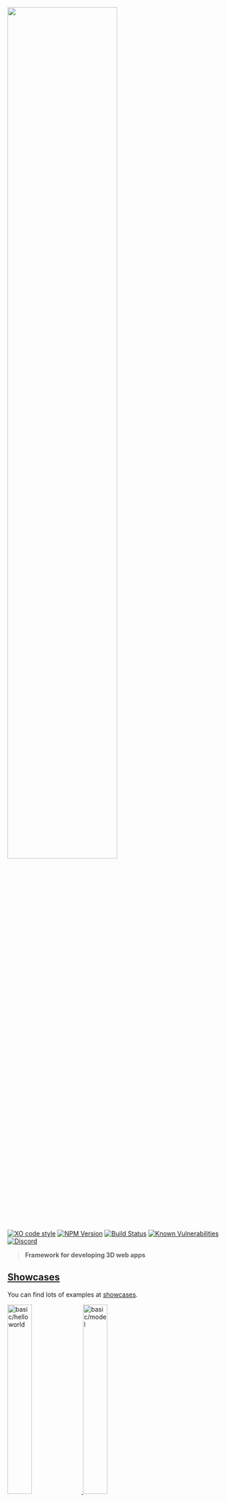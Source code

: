 
<a href="https://whsjs.io/"><img width="70%" src="https://raw.githubusercontent.com/WhitestormJS/whitestorm.js/dev/media/art/logo/big-inverted.png"></a>

[![XO code style](https://img.shields.io/badge/code_style-XO-5ed9c7.svg?style=flat-square)](https://github.com/sindresorhus/xo)
[![NPM Version](https://img.shields.io/npm/v/whs.svg?style=flat-square)](https://www.npmjs.com/package/whs)
[![Build Status](https://img.shields.io/travis/WhitestormJS/whitestorm.js.svg?style=flat-square)](https://travis-ci.org/WhitestormJS/whitestorm.js)
[![Known Vulnerabilities](https://snyk.io/test/npm/whs/badge.svg?style=flat-square)](https://snyk.io/test/npm/whs)
[![Discord](https://discordapp.com/api/guilds/238405369859145729/widget.png)](https://discord.gg/frNetGE)

> **Framework for developing 3D web apps**

## [Showcases](https://whs-dev.surge.sh/examples/)

You can find lots of examples at [showcases](https://whs-dev.surge.sh/examples/).

<a href="https://whs-dev.surge.sh/examples/#basic/helloworld">
  <img alt="basic/helloworld" target="_blank" src="http://i.imgur.com/IRq5Hp4.gif" width="33%" />
</a>
<a href="https://whs-dev.surge.sh/examples/#basic/model">
  <img alt="basic/model" target="_blank" src="http://i.imgur.com/RmTjjiA.gif" width="33%" />
</a>
<a href="https://whs-dev.surge.sh/examples/#softbody/cloth3">
  <img alt="softbody/cloth3" target="_blank" src="http://i.imgur.com/BgHdX56.gif" width="33%" />
</a>
<a href="https://whs-dev.surge.sh/examples/#post-processing/basic-glitch">
  <img alt="postprocessing/basic-glitch" target="_blank" src="http://i.imgur.com/ASUN7tR.gif" width="33%" />
</a>
<a href="https://whs-dev.surge.sh/examples/#softbody/ropes">
  <img alt="softbody/ropes" target="_blank" src="http://i.imgur.com/wRFKfTM.gif" width="33%" />
</a>
<a href="https://whs-dev.surge.sh/examples/#design/saturn">
  <img alt="design/saturn" target="_blank" src="http://i.imgur.com/JZ5HryS.gif" width="33%" />
</a>

### Why?
* 🤔 Because making of even **a basic Three.js application requires at least ~20 lines of code** (see [this tutorial](https://threejs.org/docs/index.html#Manual/Introduction/Creating_a_scene))
  - **Native three.js:** you will need to setup: _scene, renderer, camera_, make an `animate()` function before making the actual app.
  - **Whitestorm.js:** all those values are filled with defaults, you just need to define your own values **only if they differs from defaults**.

* 💣 **Adding physics is hard.**
  - **Other frameworks:** To make your app run with physics you need to make a second world with same 3d objects and apply their transform (position & rotation) to your rendered scene objects (`THREE.Scene` for example) in every frame.
  - **Whitestorm.js:** All this can be done **automatically**.

* 🔌 **Components & plugins**
  - **Other:** `Unknown yet`.
  - **Whitestorm.js:** It provides ability to create your own components using framework's tools. (**You can add a component** like `WHS.Box` or `WHS.PointLight` but for creating a _terrain (`WHS.Terrain`) / aquarium (`WHS.Aquarium`) / car (`WHS.Car`) / any other_ with specific merhods and scripts.
  - See [Component system in interactive 3D of web](https://medium.com/@_alex_buzin/component-system-in-interactive-3d-of-web-18348eecf270#.lynivy4ut) article for more info.

-----


## Features

* 💎 **Simple in usage**
* Minimize 3D scene prototyping
* 🔌  **Component based scene graph**
* 💣 Integrated **high performance physics** with `Worker` (Multithreading)
* Automatization of rendering
* Enhanced **softbodies**
* 🆕 **ES2015+ based**
* Extension system (plugins)
* Dynamic geometry update
* [asm.js](http://asmjs.org/) acceleration
* [Webpack](https://whsjs.io/#/api/webpack) friendly
* ✔️ **Integrated [Three.js](https://threejs.org/) rendering engine**
* Work with Whitestorm.js and Three.js at the same time

## Installation
### NODE

```bash
$ npm install --save whs
```

### WEBPACK

See [WhitestormJS/test-whitestorm-webpack](https://github.com/WhitestormJS/test-whitestorm-webpack) for more details.

## Documentation

Full documentation of guides and APIs are located at [here](http://whsjs.io/).

## Usage

```javascript
const world = new WHS.World({
    stats: "fps", // fps, ms, mb or false if not need.
    autoresize: "window",

    gravity: [0, -100, 0], // Physic gravity.

    camera: {
      position: {
        z: 50 // Move camera.
      }
    }
});

const sphere = new WHS.Sphere({ // Create sphere comonent.
  geometry: {
    radius: 3
  },

  mass: 10, // Mass of physics object.

  material: {
    color: 0xffffff, // White color.
    kind: 'basic' // THREE.MeshBasicMaterial
  },

  position: [0, 10, 0]
});

sphere.addTo(world);
console.log(sphere.native); // Returns THREE.Mesh of this object.

world.start(); // Start animations and physics simulation.
```

## Playground!

[![playground](http://i.imgur.com/6EdMjm1.gif)](http://whsjs.io/playground/)


## Contributors

[![Author](http://wsbadge.herokuapp.com/badge/Author-Alexander%20Buzin-orange.svg?style=flat-square)](https://github.com/sasha240100)
[![Contributor](http://wsbadge.herokuapp.com/badge/Contributor-jackdalton-green.svg?style=flat-square)](https://github.com/jackdalton)
[![Contributor](http://wsbadge.herokuapp.com/badge/Contributor-Noctisdark-green.svg?style=flat-square)](https://github.com/noctisdark)
[![Contributor](http://wsbadge.herokuapp.com/badge/Contributor-bdirl-green.svg?style=flat-square)](https://github.com/bdirl)
[![Contributor](http://wsbadge.herokuapp.com/badge/Contributor-preco21-green.svg?style=flat-square)](https://github.com/preco21)
[![Contributor](http://wsbadge.herokuapp.com/badge/Contributor-yeliex-green.svg?style=flat-square)](https://github.com/yeliex)
[![Contributor](http://wsbadge.herokuapp.com/badge/Contributor-t4r0-green.svg?style=flat-square)](https://github.com/t4r0)
[![Contributor](http://wsbadge.herokuapp.com/badge/Contributor-electron0zero-green.svg?style=flat-square)](https://github.com/electron0zero)
[![Contributor](http://wsbadge.herokuapp.com/badge/Contributor-typedef42-green.svg?style=flat-square)](https://github.com/typedef42)

[![forthebadge](http://forthebadge.com/images/badges/built-with-love.svg)](https://alexbuzin.me/)
